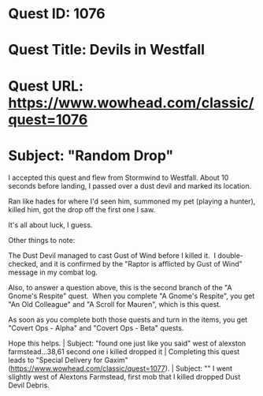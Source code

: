 # Quest ID: 1076
# Quest Title: Devils in Westfall
# Quest URL: https://www.wowhead.com/classic/quest=1076
# Subject: "Random Drop"
I accepted this quest and flew from Stormwind to Westfall. About 10 seconds before landing, I passed over a dust devil and marked its location.

Ran like hades for where I'd seen him, summoned my pet (playing a hunter), killed him, got the drop off the first one I saw.

It's all about luck, I guess.

Other things to note:

The Dust Devil managed to cast Gust of Wind before I killed it.  I double-checked, and it is confirmed by the "Raptor is afflicted by Gust of Wind" message in my combat log. 

Also, to answer a question above, this is the second branch of the "A Gnome's Respite" quest.  When you complete "A Gnome's Respite", you get "An Old Colleague" and "A Scroll for Mauren", which is this quest. 

As soon as you complete both those quests and turn in the items, you get "Covert Ops - Alpha" and "Covert Ops - Beta" quests.

Hope this helps. | Subject: "found one just like you said"
west of alexston farmstead...38,61
second one i killed dropped it | Completing this quest leads to "Special Delivery for Gaxim" (https://www.wowhead.com/classic/quest=1077). | Subject: "<Blank>"
I went slightly west of Alextons Farmstead, first mob that I killed dropped Dust Devil Debris.